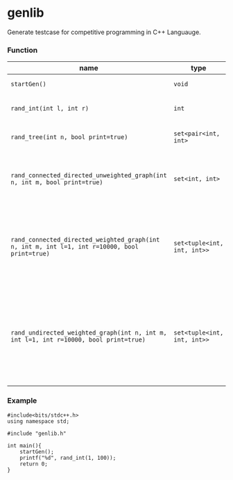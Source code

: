 # genlib
Generate testcase for competitive programming in C++ Languauge.
### Function
|name|type|usage|
|---|---|---|
|``startGen()``|``void``|To start the generator|
|``rand_int(int l, int r)``|``int``| generate number in range ``l`` to ``r``|
|``rand_tree(int n, bool print=true)``|``set<pair<int, int>``|generate tree with ``n`` nodes|
|``rand_connected_directed_unweighted_graph(int n, int m, bool print=true)``|``set<int, int>``|generate directed graph with ``n`` nodes and ``m`` edges in 1 component|
|``rand_connected_directed_weighted_graph(int n, int m, int l=1, int r=10000, bool print=true)``|``set<tuple<int, int, int>>``|generate directed graph with ``n`` nodes, ``m`` edges and weight in range ``l`` to ``r`` in 1 component|
|``rand_undirected_weighted_graph(int n, int m, int l=1, int r=10000, bool print=true)``|``set<tuple<int, int, int>>``|generate directed weighted graph with ``n`` nodes, ``m`` edges and weight in range ``l`` to ``r`` in random number of components|
### Example
```
#include<bits/stdc++.h>
using namespace std;

#include "genlib.h"

int main(){
	startGen();
	printf("%d", rand_int(1, 100));
	return 0;
}
```